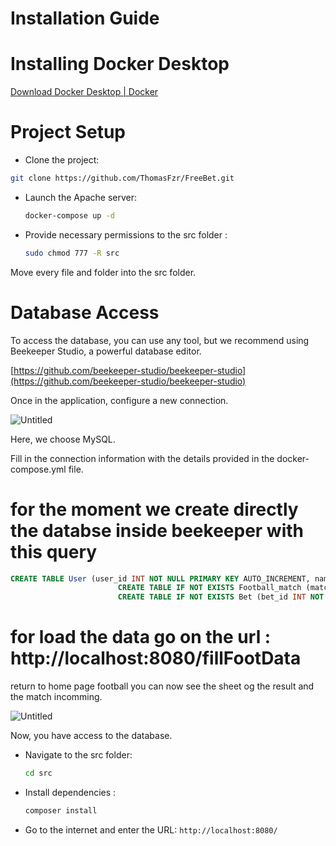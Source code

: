 # Installation Guide

# Installing Docker Desktop

[Download Docker Desktop | Docker](https://www.docker.com/products/docker-desktop/)

# Project Setup

- Clone the project:

```bash
git clone https://github.com/ThomasFzr/FreeBet.git
```
  
- Launch the Apache server:

  ```bash
  docker-compose up -d
  ```

- Provide necessary permissions to the src folder :

   ```bash
  sudo chmod 777 -R src
   ```  

Move every file and folder into the src folder.
  
# Database Access

To access the database, you can use any tool, but we recommend using Beekeeper Studio, a powerful database editor.

[https://github.com/beekeeper-studio/beekeeper-studio](https://github.com/beekeeper-studio/beekeeper-studio)

Once in the application, configure a new connection.

![Untitled](https://i.imgur.com/RZ693Z2.png)

Here, we choose MySQL.

Fill in the connection information with the details provided in the docker-compose.yml file.

# for the moment we create directly the databse inside beekeeper with this query

```sql
CREATE TABLE User (user_id INT NOT NULL PRIMARY KEY AUTO_INCREMENT, name VARCHAR(255), surname VARCHAR(255), mail VARCHAR(255) NOT NULL, pwd VARCHAR(255) NOT NULL, phoneNbr VARCHAR(255), isAdmin BOOL NOT NULL DEFAULT false, coin INT, UNIQUE(mail));
                        CREATE TABLE IF NOT EXISTS Football_match (match_id INT NOT NULL PRIMARY KEY AUTO_INCREMENT, date VARCHAR(255) NOT NULL, status VARCHAR(50) NOT NULL, opponent_team_id INT NOT NULL, opponent_team_name VARCHAR(255) NOT NULL, OL_score INT, opponent_score INT, victorious_team_id INT);
                        CREATE TABLE IF NOT EXISTS Bet (bet_id INT NOT NULL PRIMARY KEY AUTO_INCREMENT, match_id INT NOT NULL, user_id INT NOT NULL, victorious_team_id INT NOT NULL, coin INT, updated BOOL default 0,FOREIGN KEY (match_id) REFERENCES Football_match(match_id), FOREIGN KEY (user_id) REFERENCES User(user_id));
```

# for load the data go on the url : http://localhost:8080/fillFootData 

return to home page football you can now see the sheet og the result and the match incomming.

![Untitled](https://i.imgur.com/uxmEInv.png)

Now, you have access to the database.

- Navigate to the src folder:

  ```bash
  cd src
  ```

- Install dependencies :

  ```bash
  composer install
  ```

- Go to the internet and enter the URL: `http://localhost:8080/`
  
